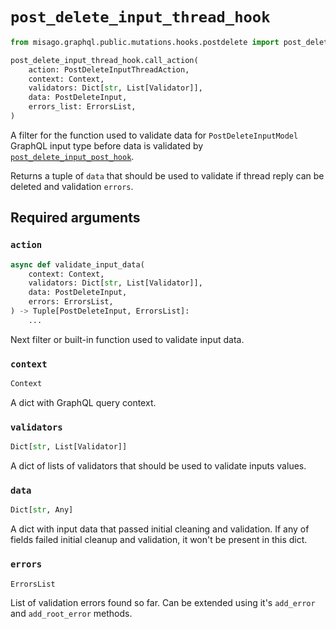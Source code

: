 # `post_delete_input_thread_hook`

```python
from misago.graphql.public.mutations.hooks.postdelete import post_delete_input_thread_hook

post_delete_input_thread_hook.call_action(
    action: PostDeleteInputThreadAction,
    context: Context,
    validators: Dict[str, List[Validator]],
    data: PostDeleteInput,
    errors_list: ErrorsList,
)
```

A filter for the function used to validate data for `PostDeleteInputModel` GraphQL input type before data is validated by [`post_delete_input_post_hook`](./post-delete-input-post-hook.md).

Returns a tuple of `data` that should be used to validate if thread reply can be deleted and validation `errors`.


## Required arguments

### `action`

```python
async def validate_input_data(
    context: Context,
    validators: Dict[str, List[Validator]],
    data: PostDeleteInput,
    errors: ErrorsList,
) -> Tuple[PostDeleteInput, ErrorsList]:
    ...
```

Next filter or built-in function used to validate input data.


### `context`

```python
Context
```

A dict with GraphQL query context.


### `validators`

```python
Dict[str, List[Validator]]
```

A dict of lists of validators that should be used to validate inputs values.


### `data`

```python
Dict[str, Any]
```

A dict with input data that passed initial cleaning and validation. If any of fields failed initial cleanup and validation, it won't be present in this dict.


### `errors`

```python
ErrorsList
```

List of validation errors found so far. Can be extended using it's `add_error` and `add_root_error` methods.